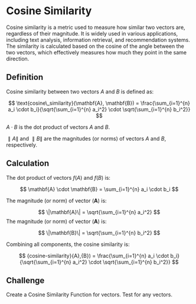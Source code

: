 # Cosine Similarity

Cosine similarity is a metric used to measure how similar two vectors are, regardless of their magnitude. It is widely used in various applications, including text analysis, information retrieval, and recommendation systems. The similarity is calculated based on the cosine of the angle between the two vectors, which effectively measures how much they point in the same direction.

## Definition
Cosine similarity between two vectors 
$A$
and 
$B$ is defined as:

$$
\text{cosine\_similarity}(\mathbf{A}, \mathbf{B}) = \frac{\sum_{i=1}^{n} a_i \cdot b_i}{\sqrt{\sum_{i=1}^{n} a_i^2} \cdot \sqrt{\sum_{i=1}^{n} b_i^2}}
$$

$A⋅B$ is the dot product of vectors 
$A$ and $B$. 

$∥A∥$ and $∥B∥$ are the magnitudes (or norms) of vectors 
$A$ and $B$, respectively.

## Calculation

The dot product of vectors $f{(A)}$ and $f{(B)}$ is:

$$
\mathbf{A} \cdot \mathbf{B} = \sum_{i=1}^{n} a_i \cdot b_i
$$

The magnitude (or norm) of vector $(\mathbf{A})$ is:

$$
\|\mathbf{A}\| = \sqrt{\sum_{i=1}^{n} a_i^2}
$$
The magnitude (or norm) of vector $(\mathbf{A})$ is:

$$
\|\mathbf{B}\| = \sqrt{\sum_{i=1}^{n} b_i^2}
$$

Combining all components, the cosine similarity is:

$$
{cosine-similarity}{A},{B}) = \frac{\sum_{i=1}^{n} a_i \cdot b_i}{\sqrt{\sum_{i=1}^{n} a_i^2} \cdot \sqrt{\sum_{i=1}^{n} b_i^2}}
$$

## Challenge 

Create a Cosine Similarity Function for vectors. Test for any vectors.

